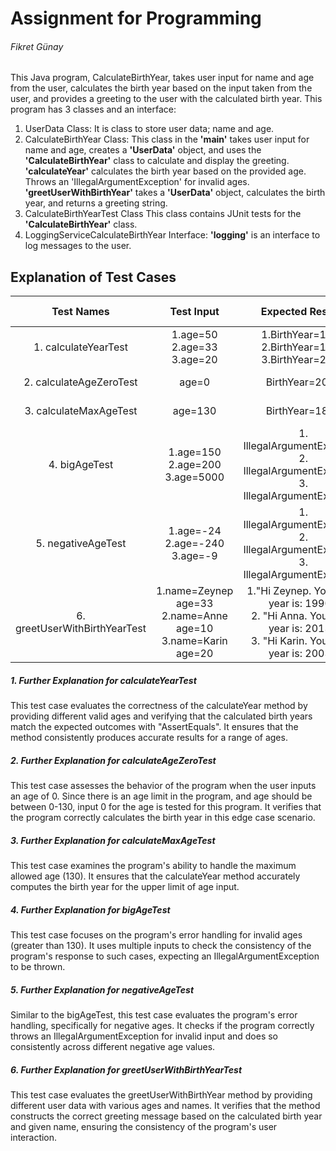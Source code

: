 # Assignment for Programming
###### Fikret Günay
This Java program, CalculateBirthYear,
takes user input for name and age from the user,
calculates the birth year based on the input taken from the user,
and provides a greeting to the user with the calculated birth
year.
This program has 3 classes and an interface:
1. UserData Class:
   It is class to store user data; name and age.
2. CalculateBirthYear Class:
   This class in the **'main'** takes user input for name and age, creates a
   **'UserData'** object, and uses the **'CalculateBirthYear'** class to calculate and display the greeting.
   **'calculateYear'** calculates the birth year based on the provided age. Throws an 'IllegalArgumentException' for invalid ages.
   **'greetUserWithBirthYear'** takes a **'UserData'** object, calculates the birth year, and returns a greeting string.
3. CalculateBirthYearTest Class
   This class contains JUnit tests for the **'CalculateBirthYear'** class.
4. LoggingServiceCalculateBirthYear Interface:
   **'logging'** is an interface to log messages to the user.
## Explanation of Test Cases
|          Test Names           |                             Test Input                              |                                                           Expected Results                                                            |  Actual Results   | Passed/Fail |
|:-----------------------------:|:-------------------------------------------------------------------:|:-------------------------------------------------------------------------------------------------------------------------------------:|:-----------------:|:-----------:|
|     1. calculateYearTest      |                 1.age=50<br/>2.age=33<br/>3.age=20                  |                                      1.BirthYear=1973<br/>2.BirthYear=1990<br/>3.BirthYear=2003                                       |    As Expected    |   Passed    |
|    2. calculateAgeZeroTest    |                                age=0                                |                                                            BirthYear=2023                                                             |    As Expected    |   Passed    |
|    3. calculateMaxAgeTest     |                               age=130                               |                                                            BirthYear=1893                                                             |    As Expected    |   Passed    |
|         4. bigAgeTest         |             1.age=150<br/>2.age=200<br/>3.age=5000<br/>             |                     1. IllegalArgumentException <br/>2. IllegalArgumentException<br/>3. IllegalArgumentException                      |    As Expected    |   Passed    |
|      5. negativeAgeTest       |                1.age=-24<br/>2.age=-240<br/>3.age=-9                |                     1. IllegalArgumentException <br/>2. IllegalArgumentException <br/>3. IllegalArgumentException                     |    As Expected    |   Passed    |
| 6. greetUserWithBirthYearTest | 1.name=Zeynep age=33<br/>2.name=Anne age=10<br/>3.name=Karin age=20 | 1."Hi Zeynep. Your birth year is: 1990."<br/>2.    "Hi Anna. Your birth year is: 2013."<br/>3.  "Hi Karin. Your birth year is: 2003." |    As Expected    |   Passed    |



##### 1. Further Explanation for calculateYearTest
This test case evaluates the correctness of the calculateYear
method by providing different valid ages and verifying that the
calculated birth years match the expected outcomes with "AssertEquals". It ensures that the method consistently produces accurate results for a range of ages.

##### 2. Further Explanation for calculateAgeZeroTest
This test case assesses the behavior of the program when
the user inputs an age of 0. Since there is an age limit in the program, and age should be between 0-130,
input 0 for the age is tested for this program. It verifies that the program
correctly calculates the birth year in this edge case scenario.

##### 3. Further Explanation for calculateMaxAgeTest
This test case examines the program's ability to handle the maximum allowed age (130). It ensures that the calculateYear method accurately computes the birth year for the upper limit of age input.

##### 4. Further Explanation for bigAgeTest
This test case focuses on the program's error handling for
invalid ages (greater than 130). It uses multiple inputs to
check the consistency of the program's response to such cases,
expecting an IllegalArgumentException to be thrown.

##### 5. Further Explanation for negativeAgeTest
Similar to the bigAgeTest, this test case evaluates the program's error handling, specifically for negative ages. It checks if the program correctly throws an IllegalArgumentException for invalid input and does so consistently across different negative age values.

##### 6. Further Explanation for greetUserWithBirthYearTest
This test case evaluates the greetUserWithBirthYear method
by providing different user data with various ages and names.
It verifies that the method constructs the correct greeting
message based on the calculated birth year and given name, ensuring the
consistency of the program's user interaction.





